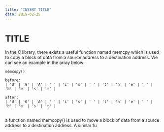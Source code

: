 ```yaml
---
title: "INSERT TITLE"
date: 2019-02-25
---
```


# TITLE

In the C library, there exists a useful function named memcpy which is used to copy a block of data from a source address to a destination address. We can see an example in the array below:
```
memcopy()

before:
| 'U' | 'G' | 'A' | ' ' | 'i' | 's' | ' ' | 't' | 'h' | 'e' | ' ' | 'b' | 'e' | 's' | 't' |

after:
| 'U' | 'G' | 'A' | ' ' | 'i' | 's' | ' ' | 't' | 'h' | 'e' | ' ' | 'b' | 'e' | 's' | 't' |
```
##

a function named memcopy() is used to move a block of data from a source address to a destination address. A similar fu
